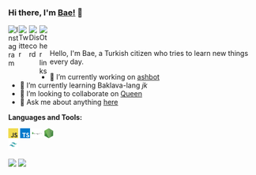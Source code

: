 <!--- SOURCE README https://github.com/anuraghazra/anuraghazra --->

### Hi there, I'm [Bae!](https://bae.codes) 👋

<a href="https://www.instagram.com/bae1dev">
  <img align="left" alt="Instagram" width="21px" src="https://raw.githubusercontent.com/baen/baen/master/asset/instagram.svg" />
</a>
<a href="https://twitter.com/platinbae">
  <img align="left" alt="Twitter" width="21px" src="https://raw.githubusercontent.com/baen/baen/master/asset/twitter.svg" />
</a>
<a href="https://discord.gg/TPrpr76">
  <img align="left" alt="Discord" width="21px" src="https://raw.githubusercontent.com/baen/baen/master/asset/discord.svg" />
</a>
<a href="https://tap.bio/@bae">
  <img align="left" alt="Other links" width="21px" src="https://raw.githubusercontent.com/baen/baen/master/asset/circle-outline.svg" />
</a>

<br />
<br />

Hello, I'm Bae, a Turkish citizen who tries to learn new things every day.

- 🔭 I’m currently working on [ashbot](https://github.com/ashbot)
- 🌱 I’m currently learning Baklava-lang *jk*
- 👯 I’m looking to collaborate on [Queen](https://github.com/baen/queen)
- 💬 Ask me about anything [here](https://github.com/baen/baen/issues)

**Languages and Tools:**  

<code><img height="20" src="https://raw.githubusercontent.com/github/explore/80688e429a7d4ef2fca1e82350fe8e3517d3494d/topics/javascript/javascript.png"></code>
<code><img height="20" src="https://raw.githubusercontent.com/github/explore/80688e429a7d4ef2fca1e82350fe8e3517d3494d/topics/typescript/typescript.png"></code>
<code><img height="20" src="https://raw.githubusercontent.com/github/explore/80688e429a7d4ef2fca1e82350fe8e3517d3494d/topics/mongodb/mongodb.png"></code>
<code><img height="20" src="https://raw.githubusercontent.com/github/explore/80688e429a7d4ef2fca1e82350fe8e3517d3494d/topics/nodejs/nodejs.png"></code>    
<code><img height="20" src="https://raw.githubusercontent.com/github/explore/80688e429a7d4ef2fca1e82350fe8e3517d3494d/topics/tailwind/tailwind.png"></code>    


<a>
  <img align="center" src="https://github-readme-stats.vercel.app/api?username=baen&show_icons=true&include_all_commits=true&hide_border=true" />
</a>

<a>
  <img align="center" src="https://github-readme-stats.vercel.app/api/top-langs/?username=baen&layout=compact&hide_border=true" />
</a>
